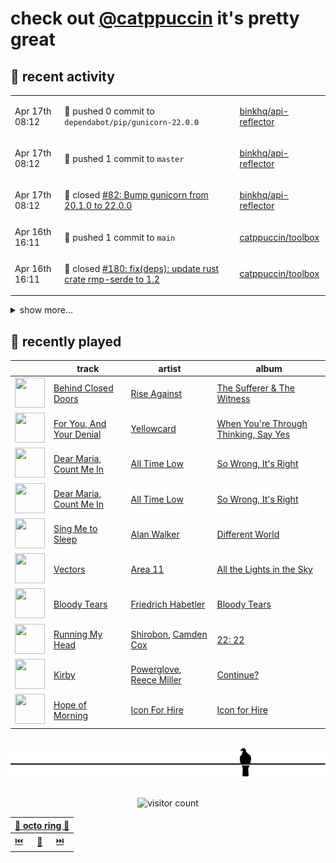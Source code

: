 # check out [@catppuccin](https://github.com/catppuccin) it's pretty great

## 📅 recent activity

<!-- SCRIPT:REPLACE:GITHUB -->
<table>
<tbody>
<tr>
<td><span title='2024-04-17T08:12:42+00:00'>Apr 17th 08:12</span></td>
<td>

🚢 pushed 0 commit to `dependabot/pip/gunicorn-22.0.0`

</td>
<td>

[binkhq/api-reflector](https://github.com/binkhq/api-reflector)

</td>
</tr>
<tr>
<td><span title='2024-04-17T08:12:40+00:00'>Apr 17th 08:12</span></td>
<td>

🚢 pushed 1 commit to `master`

</td>
<td>

[binkhq/api-reflector](https://github.com/binkhq/api-reflector)

</td>
</tr>
<tr>
<td><span title='2024-04-17T08:12:39+00:00'>Apr 17th 08:12</span></td>
<td>

🎉 closed [#82: Bump gunicorn from 20.1.0 to 22.0.0](https://github.com/binkhq/api-reflector/pull/82)

</td>
<td>

[binkhq/api-reflector](https://github.com/binkhq/api-reflector)

</td>
</tr>
<tr>
<td><span title='2024-04-16T16:11:51+00:00'>Apr 16th 16:11</span></td>
<td>

🚢 pushed 1 commit to `main`

</td>
<td>

[catppuccin/toolbox](https://github.com/catppuccin/toolbox)

</td>
</tr>
<tr>
<td><span title='2024-04-16T16:11:50+00:00'>Apr 16th 16:11</span></td>
<td>

🎉 closed [#180: fix(deps): update rust crate rmp-serde to 1.2](https://github.com/catppuccin/toolbox/pull/180)

</td>
<td>

[catppuccin/toolbox](https://github.com/catppuccin/toolbox)

</td>
</tr>
</tbody>
</table>

<details>
<summary>show more...</summary>
<table>
<tbody>
<tr>
<td><span title='2024-04-15T12:56:21+00:00'>Apr 15th 12:56</span></td>
<td>

🔍 reviewed [#5: Run as a Kubernetes Deployment, instead of CronJob](https://github.com/cpressland/rq-autoscaler/pull/5)

</td>
<td>

[cpressland/rq-autoscaler](https://github.com/cpressland/rq-autoscaler)

</td>
</tr>
<tr>
<td><span title='2024-04-15T08:18:40+00:00'>Apr 15th 08:18</span></td>
<td>

🚢 pushed 1 commit to `master`

</td>
<td>

[binkhq/api-reflector](https://github.com/binkhq/api-reflector)

</td>
</tr>
<tr>
<td><span title='2024-04-15T08:18:40+00:00'>Apr 15th 08:18</span></td>
<td>

🎉 closed [#81: Bump idna from 3.4 to 3.7](https://github.com/binkhq/api-reflector/pull/81)

</td>
<td>

[binkhq/api-reflector](https://github.com/binkhq/api-reflector)

</td>
</tr>
<tr>
<td><span title='2024-04-14T14:00:27+00:00'>Apr 14th 14:00</span></td>
<td>

🚀 opened [#11: fix(vscode): only replace node link if it exists](https://github.com/LGUG2Z/nixos-wsl-starter/pull/11)

</td>
<td>

[LGUG2Z/nixos-wsl-starter](https://github.com/LGUG2Z/nixos-wsl-starter)

</td>
</tr>
<tr>
<td><span title='2024-04-14T13:53:01+00:00'>Apr 14th 13:53</span></td>
<td>

🚢 pushed 1 commit to `patch-1`

</td>
<td>

[backwardspy/nixos-wsl-starter](https://github.com/backwardspy/nixos-wsl-starter)

</td>
</tr>
<tr>
<td><span title='2024-04-13T09:40:52+00:00'>Apr 13th 09:40</span></td>
<td>

⭐ starred a repository

</td>
<td>

[itsmattkc/dotnet9x](https://github.com/itsmattkc/dotnet9x)

</td>
</tr>
<tr>
<td><span title='2024-04-12T15:37:20+00:00'>Apr 12th 15:37</span></td>
<td>

⭐ starred a repository

</td>
<td>

[isabelroses/izrss](https://github.com/isabelroses/izrss)

</td>
</tr>
<tr>
<td><span title='2024-04-12T07:55:57+00:00'>Apr 12th 07:55</span></td>
<td>

💬 commented on [#9: Introduce Whiskers to the template](https://github.com/catppuccin/template/pull/9)

</td>
<td>

[catppuccin/template](https://github.com/catppuccin/template)

</td>
</tr>
<tr>
<td><span title='2024-04-11T22:28:18+00:00'>Apr 11th 22:28</span></td>
<td>

⭐ starred a repository

</td>
<td>

[ineffyble/genders.wtf](https://github.com/ineffyble/genders.wtf)

</td>
</tr>
<tr>
<td><span title='2024-04-11T09:01:32+00:00'>Apr 11th 09:01</span></td>
<td>

💬 commented on [#147: feat(catwalk): use ril with pure rust webp feature](https://github.com/catppuccin/toolbox/pull/147)

</td>
<td>

[catppuccin/toolbox](https://github.com/catppuccin/toolbox)

</td>
</tr>
<tr>
<td><span title='2024-04-10T20:45:21+00:00'>Apr 10th 20:45</span></td>
<td>

💬 commented on [#179: support alternative template file encodings](https://github.com/catppuccin/toolbox/pull/179)

</td>
<td>

[catppuccin/toolbox](https://github.com/catppuccin/toolbox)

</td>
</tr>
<tr>
<td><span title='2024-04-10T20:32:02+00:00'>Apr 10th 20:32</span></td>
<td>

💬 commented on [#179: support alternative template file encodings](https://github.com/catppuccin/toolbox/pull/179)

</td>
<td>

[catppuccin/toolbox](https://github.com/catppuccin/toolbox)

</td>
</tr>
<tr>
<td><span title='2024-04-10T20:19:38+00:00'>Apr 10th 20:19</span></td>
<td>

🚀 opened [#179: feat(whiskers): support alternative template file encodings](https://github.com/catppuccin/toolbox/pull/179)

</td>
<td>

[catppuccin/toolbox](https://github.com/catppuccin/toolbox)

</td>
</tr>
</tbody>
</table>
</details>
<!-- SCRIPT:REPLACE:GITHUB -->

## 🎵 recently played

<!-- SCRIPT:REPLACE:SPOTIFY -->
| | track | artist | album |
| - | - | - | - |
| <img src="https://i.scdn.co/image/ab67616d000048513d49fa9efbba5f8ecc35b0df" width="48" height="48"> | [Behind Closed Doors](https://open.spotify.com/track/0DJlwA89Xc3Noc5PR9RJbe) | [Rise Against](https://open.spotify.com/artist/6Wr3hh341P84m3EI8qdn9O) | [The Sufferer & The Witness](https://open.spotify.com/track/0DJlwA89Xc3Noc5PR9RJbe) |
| <img src="https://i.scdn.co/image/ab67616d00004851283177f0bb90830a72303227" width="48" height="48"> | [For You, And Your Denial](https://open.spotify.com/track/79t5XYhIMyZPOVyKVSJxM2) | [Yellowcard](https://open.spotify.com/artist/3zxKH0qp3nBCuPZCZT5Vaf) | [When You're Through Thinking, Say Yes](https://open.spotify.com/track/79t5XYhIMyZPOVyKVSJxM2) |
| <img src="https://i.scdn.co/image/ab67616d00004851c8913cd7b91bb7f6bbbec305" width="48" height="48"> | [Dear Maria, Count Me In](https://open.spotify.com/track/0JJP0IS4w0fJx01EcrfkDe) | [All Time Low](https://open.spotify.com/artist/46gyXjRIvN1NL1eCB8GBxo) | [So Wrong, It's Right](https://open.spotify.com/track/0JJP0IS4w0fJx01EcrfkDe) |
| <img src="https://i.scdn.co/image/ab67616d00004851c8913cd7b91bb7f6bbbec305" width="48" height="48"> | [Dear Maria, Count Me In](https://open.spotify.com/track/0JJP0IS4w0fJx01EcrfkDe) | [All Time Low](https://open.spotify.com/artist/46gyXjRIvN1NL1eCB8GBxo) | [So Wrong, It's Right](https://open.spotify.com/track/0JJP0IS4w0fJx01EcrfkDe) |
| <img src="https://i.scdn.co/image/ab67616d00004851a108e07c661f9fc54de9c43a" width="48" height="48"> | [Sing Me to Sleep](https://open.spotify.com/track/1tfVpMI8G6EakZU4rEja4w) | [Alan Walker](https://open.spotify.com/artist/7vk5e3vY1uw9plTHJAMwjN) | [Different World](https://open.spotify.com/track/1tfVpMI8G6EakZU4rEja4w) |
| <img src="https://i.scdn.co/image/ab67616d0000485122cfd1daab517361e7987929" width="48" height="48"> | [Vectors](https://open.spotify.com/track/3KTEL4VSLrdrqp86LyYQig) | [Area 11](https://open.spotify.com/artist/3jULn43a6xfzqleyeFjPIq) | [All the Lights in the Sky](https://open.spotify.com/track/3KTEL4VSLrdrqp86LyYQig) |
| <img src="https://i.scdn.co/image/ab67616d00004851fdef58992b0cbd42feb3e811" width="48" height="48"> | [Bloody Tears](https://open.spotify.com/track/5sSFpez838Agt4lpTuSOjC) | [Friedrich Habetler](https://open.spotify.com/artist/3VudC1DraV4LjIdLzpqQ80) | [Bloody Tears](https://open.spotify.com/track/5sSFpez838Agt4lpTuSOjC) |
| <img src="https://i.scdn.co/image/ab67616d0000485168c5f05dac183fec658371d8" width="48" height="48"> | [Running My Head](https://open.spotify.com/track/6gpWuoLHATB54DKgHgWsQQ) | [Shirobon](https://open.spotify.com/artist/2OgP0RGmDrXN9kOWRNfEuE), [Camden Cox](https://open.spotify.com/artist/5mNpMP01Co4vXZ3U0fWP3C) | [22: 22](https://open.spotify.com/track/6gpWuoLHATB54DKgHgWsQQ) |
| <img src="https://i.scdn.co/image/ab67616d000048515ad675670c98926128fa05ff" width="48" height="48"> | [Kirby](https://open.spotify.com/track/5gYUB3rWmRwXqmggOVDLiV) | [Powerglove](https://open.spotify.com/artist/6J0DfXSDiMxIHVrnRcDn7M), [Reece Miller](https://open.spotify.com/artist/4WGJkLUI7nU4LI7ny0hRzY) | [Continue?](https://open.spotify.com/track/5gYUB3rWmRwXqmggOVDLiV) |
| <img src="https://i.scdn.co/image/ab67616d00004851d83d2da310c9a23b6d18ae75" width="48" height="48"> | [Hope of Morning](https://open.spotify.com/track/6REggZ9bXP4wLfnQPgE69z) | [Icon For Hire](https://open.spotify.com/artist/1Jy0lTKAQDnTklKzF0g2o7) | [Icon for Hire](https://open.spotify.com/track/6REggZ9bXP4wLfnQPgE69z) |

<!-- SCRIPT:REPLACE:SPOTIFY -->

<br>

<div align="center">

<picture>
    <source media="(prefers-color-scheme: light)" srcset="assets/pigeon-light.svg">
    <source media="(prefers-color-scheme: dark)" srcset="assets/pigeon-dark.svg">
    <img alt="pigeon sitting on a wire" src="assets/pigeon-light.svg">
</picture>

<br>
<br>

![visitor count](https://profile-counter.glitch.me/backwardspy/count.svg)

<table>
    <thead>
        <th colspan="3"><a href="https://octo-ring.com">🐙 octo ring 🐙</a></th>
    </thead>
    <tbody>
        <td><a href="https://octo-ring.com/p/backwardspy/prev">⏮️</a></td>
        <td><a href="https://octo-ring.com/p/backwardspy/random">🔀</a></td>
        <td><a href="https://octo-ring.com/p/backwardspy/next">⏭️</a></td>
    </tbody>
</table>

</div>
